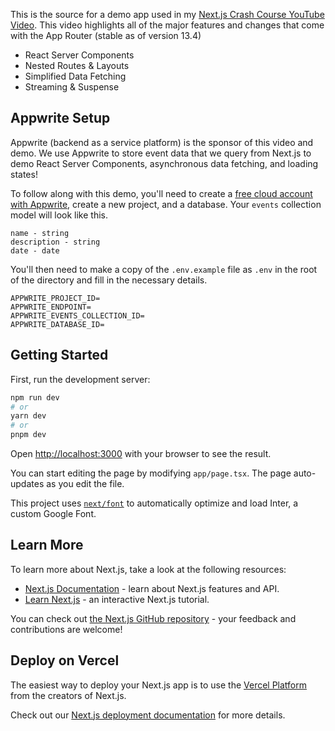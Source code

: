 <!-- [![Next.js Crash Course Thumbnail](https://img.youtube.com/vi/3SyJUpo3Sic/0.jpg)](https://www.youtube.com/watch?v=3SyJUpo3Sic) -->

This is the source for a demo app used in my [Next.js Crash Course YouTube Video](https://youtu.be/3SyJUpo3Sic). This video highlights all of the major features and changes that come with the App Router (stable as of version 13.4)

- React Server Components
- Nested Routes & Layouts
- Simplified Data Fetching
- Streaming & Suspense

## Appwrite Setup

Appwrite (backend as a service platform) is the sponsor of this video and demo. We use Appwrite to store event data that we query from Next.js to demo React Server Components, asynchronous data fetching, and loading states!

To follow along with this demo, you'll need to create a [free cloud account with Appwrite](https://cloud.appwrite.io/), create a new project, and a database. Your `events` collection model will look like this.

```
name - string
description - string
date - date
```

You'll then need to make a copy of the `.env.example` file as `.env` in the root of the directory and fill in the necessary details.

```
APPWRITE_PROJECT_ID=
APPWRITE_ENDPOINT=
APPWRITE_EVENTS_COLLECTION_ID=
APPWRITE_DATABASE_ID=
```

## Getting Started

First, run the development server:

```bash
npm run dev
# or
yarn dev
# or
pnpm dev
```

Open [http://localhost:3000](http://localhost:3000) with your browser to see the result.

You can start editing the page by modifying `app/page.tsx`. The page auto-updates as you edit the file.

This project uses [`next/font`](https://nextjs.org/docs/basic-features/font-optimization) to automatically optimize and load Inter, a custom Google Font.

## Learn More

To learn more about Next.js, take a look at the following resources:

- [Next.js Documentation](https://nextjs.org/docs) - learn about Next.js features and API.
- [Learn Next.js](https://nextjs.org/learn) - an interactive Next.js tutorial.

You can check out [the Next.js GitHub repository](https://github.com/vercel/next.js/) - your feedback and contributions are welcome!

## Deploy on Vercel

The easiest way to deploy your Next.js app is to use the [Vercel Platform](https://vercel.com/new?utm_medium=default-template&filter=next.js&utm_source=create-next-app&utm_campaign=create-next-app-readme) from the creators of Next.js.

Check out our [Next.js deployment documentation](https://nextjs.org/docs/deployment) for more details.
